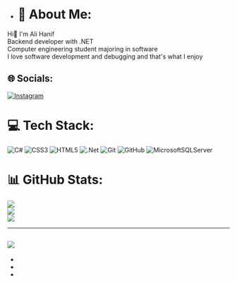 - # 💫 About Me:
Hi👋 I'm Ali Hanif<br>Backend developer with .NET<br>Computer engineering student majoring in software<br>I love software development and debugging and that's what I enjoy


## 🌐 Socials:
[![Instagram](https://img.shields.io/badge/Instagram-%23E4405F.svg?logo=Instagram&logoColor=white)](https://instagram.com/alihanif1400) 

# 💻 Tech Stack:
![C#](https://img.shields.io/badge/c%23-%23239120.svg?style=for-the-badge&logo=csharp&logoColor=white) ![CSS3](https://img.shields.io/badge/css3-%231572B6.svg?style=for-the-badge&logo=css3&logoColor=white) ![HTML5](https://img.shields.io/badge/html5-%23E34F26.svg?style=for-the-badge&logo=html5&logoColor=white) ![.Net](https://img.shields.io/badge/.NET-5C2D91?style=for-the-badge&logo=.net&logoColor=white) ![Git](https://img.shields.io/badge/git-%23F05033.svg?style=for-the-badge&logo=git&logoColor=white) ![GitHub](https://img.shields.io/badge/github-%23121011.svg?style=for-the-badge&logo=github&logoColor=white) ![MicrosoftSQLServer](https://img.shields.io/badge/Microsoft%20SQL%20Server-CC2927?style=for-the-badge&logo=microsoft%20sql%20server&logoColor=white)
# 📊 GitHub Stats:
![](https://github-readme-stats.vercel.app/api?username=AliHANiF2042&theme=vue-dark&hide_border=false&include_all_commits=true&count_private=false)<br/>
![](https://github-readme-streak-stats.herokuapp.com/?user=AliHANiF2042&theme=vue-dark&hide_border=false)<br/>
![](https://github-readme-stats.vercel.app/api/top-langs/?username=AliHANiF2042&theme=vue-dark&hide_border=false&include_all_commits=true&count_private=false&layout=compact)







---
[![](https://visitcount.itsvg.in/api?id=AliHANiF2042&icon=2&color=0)](https://visitcount.itsvg.in)
- 
- 
-
-
